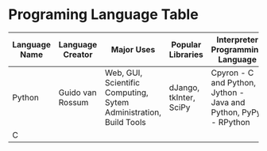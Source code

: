 # Programing Language Table

| Language Name | Language Creator | Major Uses | Popular Libraries | Interpreter Programming Language | Jobs and Salaries |
| ------------- |----------------- | ---------- | ----------------- | -------------------------------- | ----------------- |
| Python | Guido van Rossum | Web, GUI, Scientific Computing, Sytem Administration, Build Tools | dJango, tkInter, SciPy | Cpyron - C and Python, Jython - Java and Python, PyPy - RPython |  |
| C | | | | | |

